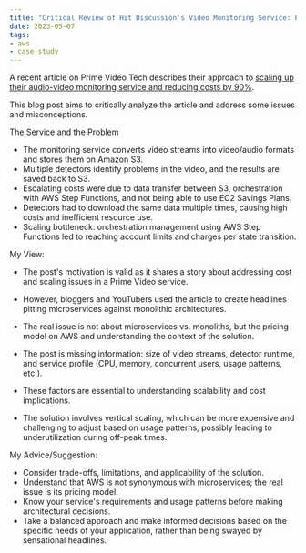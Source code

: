 ```yaml
---
title: "Critical Review of Hit Discussion's Video Monitoring Service: Pitfalls of Blaming Microservices"
date: 2023-05-07
tags:
- aws
- case-study
---
```


A recent article on Prime Video Tech describes their approach to [scaling up their audio-video monitoring service and reducing costs by 90%](https://www.primevideotech.com/video-streaming/scaling-up-the-prime-video-audio-video-monitoring-service-and-reducing-costs-by-90).

This blog post aims to critically analyze the article and address some issues and misconceptions.

The Service and the Problem

- The monitoring service converts video streams into video/audio formats and stores them on Amazon S3.
- Multiple detectors identify problems in the video, and the results are saved back to S3.
- Escalating costs were due to data transfer between S3, orchestration with AWS Step Functions, and not being able to use EC2 Savings Plans.
- Detectors had to download the same data multiple times, causing high costs and inefficient resource use.
- Scaling bottleneck: orchestration management using AWS Step Functions led to reaching account limits and charges per state transition.

My View:

- The post's motivation is valid as it shares a story about addressing cost and scaling issues in a Prime Video service.
- However, bloggers and YouTubers used the article to create headlines pitting microservices against monolithic architectures.
- The real issue is not about microservices vs. monoliths, but the pricing model on AWS and understanding the context of the solution.

- The post is missing information: size of video streams, detector runtime, and service profile (CPU, memory, concurrent users, usage patterns, etc.).
- These factors are essential to understanding scalability and cost implications.
- The solution involves vertical scaling, which can be more expensive and challenging to adjust based on usage patterns, possibly leading to underutilization during off-peak times.

My Advice/Suggestion:

- Consider trade-offs, limitations, and applicability of the solution.
- Understand that AWS is not synonymous with microservices; the real issue is its pricing model.
- Know your service's requirements and usage patterns before making architectural decisions.
- Take a balanced approach and make informed decisions based on the specific needs of your application, rather than being swayed by sensational headlines.
